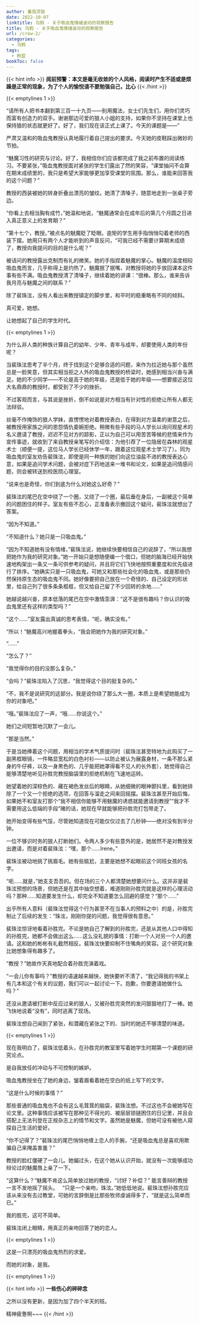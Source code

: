 ```yaml
---
author: 番茄烫饭
date: 2022-10-07
linktitle: 乌鸦 - 关于吸血鬼情绪波动的观察报告
title: 乌鸦 - 关于吸血鬼情绪波动的观察报告
url: /crow-2/
categories:
  - 乌鸦
tags:
  - 粉蓝
bookToc: false
---
```


{{< hint info >}}
**阅前预警：本文是毫无收敛的个人风格，阅读时产生不适或是烦躁是正常的现象，为了个人的愉悦请不要勉强自己，比心**
{{< /hint >}}

<!--more-->

{{< emptylines 1 >}}

“请所有人把书本翻到第三百一十九页——别用魔法，女士们先生们，用你们灵巧而富有创造力的双手。谢谢那边可爱的狼人小姐的支持，如果你不坚持在课堂上也保持狼的状态就更好了。好了，我们现在该正式上课了。今天的课题是——”

严肃又温和的吸血鬼教授认真地履行着自己提出的要求。今天她的皮鞋踩出微妙的节拍。

“魅魔习性的研究与讨论。好了，我相信你们应该都完成了我之前布置的阅读练习。不要紧张，”吸血鬼教授面对紧张的学生们露出了然的笑容，“课堂抽问不会算在期末成绩里的，我只是希望大家能够更加享受课堂的氛围。那么，谁能来回答我的这个问题？”

教授的西装被她的转身折叠出漂亮的皱纹。她清了清嗓子，随意地走到一张桌子旁边。

“你看上去相当胸有成竹，”她温和地说，“魅魔通常会在成年后的第几个月圆之日进入真正意义上的发育期？”

“第十七个，教授。”被点名的魅魔眨了眨眼。逾矩的学生用手指悄悄勾着老师的西装下摆。她用只有两个人才能听到的声音反问，“可我已经不需要计算期末成绩了，教授向我提问的目的是什么呢？”

被诘问的教授露出克制而有礼的微笑。她的手指捏着魅魔的掌心。魅魔的温度相较吸血鬼而言，几乎称得上是灼热了。魅魔抿了抿嘴，对教授将她的手放回课本这件事有些不满。吸血鬼教授清了清嗓子，继续着她的讲课：“很棒。那么，谁来告诉我月亮与魅魔之间的联系？”

除了裴珠泫，没有人看出来教授镇定的脚步里，和平时的稳重略有不同的倾斜。

真可爱，她想。

让她想起了自己的学生时代。

{{< emptylines 1 >}}

为什么非人类的种族计算自己的幼年、少年、青年与成年，却要使用人类的年份呢？

当裴珠泫思考了半个月，终于找到这个足够合适的问题，来作为拉近她与那个虽然总是一脸笑意，但其实相当拒之人外的吸血鬼教授的桥梁时，她感到相当兴奋与满足。她的不少同学——不论是高于她的年级，还是低于她的年级——想要接近这位大名鼎鼎的教授时，都受到了不少的挫折。

不过客观而言，与其说是挫折，倒不如说是对方相当有针对性的拒绝让所有人都无法辩驳。

丝毫不作掩饰的狼人学妹，直愣愣地对着教授表白，在得到对方温柔的谢意之后，被教授用家族之间的恩怨情仇委婉拒绝。稍微有些手段的马人学长以询问观星术的名义邀请了教授，迟迟不见对方的踪影，正以为自己可以用苦苦等候的悲情来作为宣传事迹，就收到了来自教授亲笔写的介绍信：为他引荐了一位隐居在森林的观星术士（顺便一提，这位马人学长已经休学一年，跟着这位观星术士学习了）。同为吸血鬼的室友劝告裴珠泫，即使是同一种族的她们向这位油盐不进的教授表达心意，如果是追问学术问题，会被对症下药地送来一堆书和论文，如果是追问情感问题，则会被转送到校医院心理室。

“说来也是奇怪，你们到底为什么对她这么好奇？”

裴珠泫的尾巴在空中绕了一个圈，又绕了一个圈，最后垂在身后，一副被这个简单的问题困住的样子。室友有些不忍心，正准备表示撤回这个疑问，裴珠泫就想出了答案。

“因为不知道。”

“不知道什么？她只是一只吸血鬼。”

“因为不知道她有没有情绪，”裴珠泫说，她继续快要相信自己的说辞了，“所以我想把她作为我的研究对象。”她一开始只是想随便编一个借口，但她的脑海已经开始快速地构架出一条又一条可供参考的疑问，并且将它们飞快地按照重要度和优先级进行了排序。“她确实只是一只吸血鬼，可她又和那些社会化的吸血鬼，或是那些仍然保持原生态的吸血鬼不同。她好像要把自己放在一个奇怪的、自己设定的形状里，给自己列了很多条条框框，但又给自己留了不少回转的余地……”

她越说越兴奋，原本低落的尾巴在空中激情澎湃：“这不是很有趣吗？你认识的吸血鬼里还有这样的类型吗？”

“这个……”室友露出真诚的思考表情，“呃，确实没有。”

“所以！”魅魔高兴地握着拳头，“我会把她作为我的研究对象。”

“……”

“怎么了？”

“我觉得你的目的没那么复杂。”

“会吗？”裴珠泫陷入了沉思，“我觉得这个目的挺复杂的。”

“不，我不是说研究的这部分。我是说你绕了那么大一圈，本质上是希望她能成为你的对象吧。”

“哦。”裴珠泫应了一声，“哦……你说这个。”

她们之间短暂地沉默了一会儿。

“那是当然。”

于是当她捧着这个问题，用相当的学术气质提问时（裴珠泫甚至特地为此购买了一副黑框眼镜，一件略显宽松的白色衬衫——以防止被认为展露身材，一条不那么紧身的牛仔裤，以及一身黑色的、几乎能把她罩得看不见人的长外套），她觉得自己能够清楚地听见孙胜完教授脑袋里的拒绝机制在飞速地运转。

她望着她的深棕色的、藏在褐色发丝后的眼睛，从她细微的眼神颤抖里，看到她排除了一个又一个拒绝的选项，在回答与溜走之间来回摇摆。裴珠泫甚至开始后悔，如果她不和室友打那个“我不相信你能够不用魅魔的诱惑就能邀请到教授”“我才不需要用这么低端的手段”赌的话，她现在早就能够把孙胜完打包带走了。

她开始变得有些气馁，尽管她知道现在可能仅仅过去了几秒钟——绝对没有到半分钟。

一位不够识时务的狼人打断她们。令两人多少有些意外的是，她居然不是对教授发出邀请，而是对着裴珠泫：“嘿，那个……Irene。”

裴珠泫被动地挑了挑眉毛。她有些尴尬，主要是她想不起眼前这个同班女孩的名字。

“呃……就是，”她支支吾吾的。但在场的三个人都清楚她想要问什么。这并非是裴珠泫预想的场景，但她还是在其中抽空想着，难道刚刚孙胜完就是这样的心理活动吗？那种……知道要发生什么，却完全不知道要怎么回避的感觉？“那个……”

出乎所有人意料（裴珠泫觉得这个行为甚至不在当事人的预料之中）的是，孙胜完制止了后续的发生：“珠泫，刚刚你提的问题，我觉得很有意思。”

裴珠泫惊讶地看着孙胜完。不论是她自己了解到的孙胜完，还是从其他人口中得知的孙胜完，她都不会做出这么……这么没礼貌的事情：打断一个人对另一个人的邀请。这和她的彬彬有礼截然相反。裴珠泫快要抑制不住嘴角的笑容。这个研究对象比她想象得有趣多了。

“教授？”她故作天真地配合着孙胜完演着戏。

“一会儿你有事吗？”教授的语速越来越快，她快要听不清了，“我记得我的书架上有几本和这个有关的议题，我们可以一起讨论一下。抱歉，你要邀请她做什么吗？”

还没从邀请被打断中反应过来的狼人，又被孙胜完突然的发问狠狠地打了一棒。她飞快地说着“没有”，同时逃离了现场。

裴珠泫想自己闻到了紧张，和潜藏在紧张之下的、当时的她还不够清楚的味道。

{{< emptylines 1 >}}

现在我明白了，裴珠泫低着头，在孙胜完的教室里写着她学生时期第一个课题的研究论点。

是自我放任的冲动与不可控制的嫉妒。

吸血鬼教授坐在了她的身边，皱着眉看着她在空白的纸上写下的文字。

“这是什么时候的事情？”

那些普通的吸血鬼也不会有这么毛茸茸的脑袋，裴珠泫想。不过这也不会被她写在论文里。这种事情应该被写在那种见不得光的、被层层锁链困住的日记里，并且会搭配上无法刊登在正规杂志上的情节和文字。虽然她是魅魔，但她可没有被他人窥探自己生活的爱好。

“你不记得了？”裴珠泫的尾巴悄悄地缠上恋人的手腕，“还是吸血鬼总是喜欢用欺骗自己来掩盖害羞？”

教授的脸红僵硬了一会儿。她偏过头，在这个她从认识开始，就没有一次能够成功辩论过的魅魔唇上亲了一下。

“这算什么？”魅魔不肯这么简单放过她的教授，“讨好？补偿？”
能言善辩的教授一言不发地摇了摇头。
 
“只是一个亲吻，珠泫。”她低低地说。裴珠泫想孙胜完应该从来没有去过教堂，可她的言辞倒是比那些牧师虔诚得多了，“就是这么简单而已。”

我的胜完，这可不简单。

裴珠泫闭上眼睛，用真正的亲吻回答了她的恋人。

{{< emptylines 1 >}}

这是一只漂亮的吸血鬼热烈的求爱。

而她的对象，是我。

{{< emptylines 1 >}}

{{< hint info >}}
**一些伤心的碎碎念**

之所以没有更新，是因为加了四个半天的班。

精神疲惫啊~~~
{{< /hint >}}
